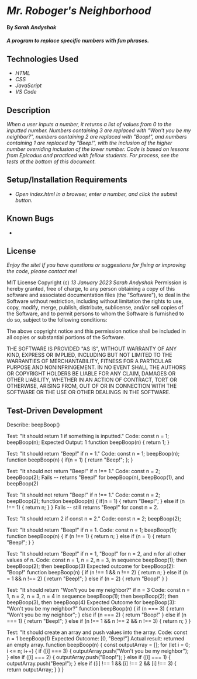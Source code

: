 # _Mr. Roboger's Neighborhood_

#### By _**Sarah Andyshak**_

#### _A program to replace specific numbers with fun phrases._

## Technologies Used

* _HTML_
* _CSS_
* _JavaScript_
* _VS Code_

## Description

_When a user inputs a number, it returns a list of values from 0 to the inputted number. Numbers containing 3 are replaced with "Won't you be my neighbor?", numbers containing 2 are replaced with  "Boop!", and numbers containing 1 are replaced by "Beep!", with the inclusion of the higher number overriding inclusion of the lower number. Code is based on lessons from Epicodus and practiced with fellow students. For process, see the tests at the bottom of this document._

## Setup/Installation Requirements

* _Open index.html in a browser, enter a number, and click the submit button._

## Known Bugs

* 

## License

_Enjoy the site! If you have questions or suggestions for fixing or improving the code, please contact me!_

MIT License
Copyright (c) _13 January 2023_ _Sarah Andyshak_
Permission is hereby granted, free of charge, to any person obtaining a copy
of this software and associated documentation files (the "Software"), to deal
in the Software without restriction, including without limitation the rights
to use, copy, modify, merge, publish, distribute, sublicense, and/or sell
copies of the Software, and to permit persons to whom the Software is
furnished to do so, subject to the following conditions:

The above copyright notice and this permission notice shall be included in all
copies or substantial portions of the Software.

THE SOFTWARE IS PROVIDED "AS IS", WITHOUT WARRANTY OF ANY KIND, EXPRESS OR
IMPLIED, INCLUDING BUT NOT LIMITED TO THE WARRANTIES OF MERCHANTABILITY,
FITNESS FOR A PARTICULAR PURPOSE AND NONINFRINGEMENT. IN NO EVENT SHALL THE
AUTHORS OR COPYRIGHT HOLDERS BE LIABLE FOR ANY CLAIM, DAMAGES OR OTHER
LIABILITY, WHETHER IN AN ACTION OF CONTRACT, TORT OR OTHERWISE, ARISING FROM,
OUT OF OR IN CONNECTION WITH THE SOFTWARE OR THE USE OR OTHER DEALINGS IN THE
SOFTWARE.

## Test-Driven Development
Describe: beepBoop()

Test: "It should return 1 if something is inputted."
Code: 
const n = 1;
beepBoop(n);
Expected Output: 1
function beepBoop(n) {
  return 1;
}

Test: "It should return "Beep!" if n = 1."
Code:
const n = 1;
beepBoop(n);
function beepBoop(n) {
  if(n = 1) {
    return "Beep!";
  };
}

Test: "It should not return "Beep!" if n !== 1."
Code:
const n = 2;
beepBoop(2);
Fails -- returns "Beep!" for beepBoop(n), beepBoop(1), and beepBoop(2)

Test: "It should not return "Beep!" if n !== 1."
Code: 
const n = 2;
beepBoop(2);
function beepBoop(n) {
  if(n = 1) {
    return "Beep!";
  } else if (n !== 1) {
    return n;
  }
}
Fails -- still returns "Beep!" for const n = 2.

Test: "It should return 2 if const n = 2."
Code: 
const n = 2;
beepBoop(2);

Test: "It should return "Beep!" if n = 1.
Code: 
const n = 1; 
beepBoop(1);
function beepBoop(n) {
  if (n !== 1) {
    return n;
  } else if (n = 1) {
    return "Beep!";
  }
}

Test: "It should return "Beep!" if n = 1, "Boop!" for n = 2, and n for all other values of n.
Code:
const n = 1, n = 2, n = 3, in sequence
beepBoop(1); then beepBoop(2); then beepBoop(3)
Expected outcome for beepBoop(2): "Boop!"
function beepBoop(n) {
  if (n !== 1 && n !== 2) {
    return n;
  } else if (n = 1 && n !== 2) {
    return "Beep!";
  } else if (n = 2) {
    return "Boop!"
  }
}

Test: "It should return "Won't you be my neighbor?" if n = 3
Code:
const n = 1, n = 2, n = 3, n = 4 in sequence
beepBoop(1); then beepBoop(2); then beepBoop(3), then beepBoop(4)
Expected Outcome for beepBoop(3): "Won't you be my neighbor?"
function beepBoop(n) {
  if (n === 3) {
    return "Won't you be my neighbor";
  } else if (n === 2) {
    return "Boop!"
  } else if (n === 1) {
    return "Beep!";
  } else if (n !== 1 && n !== 2 && n !== 3) {
    return n;
  }
}

Test: "It should create an array and push values into the array.
Code:
const n = 1
beepBoop(1)
Expected Outcome: [0, "Beep!"] 
Actual result: returned an empty array.
function beepBoop(n) {
  const outputArray = [];
  for (let i = 0; i <= n; i++) {
    if ([i] === 3) {
      outputArray.push("Won't you be my neighbor");
    } else if ([i] === 2) {
      outputArray.push("Boop!");
    } else if ([i] === 1) {
      outputArray.push("Beep!");
    } else if ([i] !== 1 && [i] !== 2 && [i] !== 3) {
      return outputArray;
    }
  }
}
